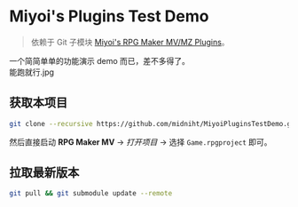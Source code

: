 # Miyoi's Plugins Test Demo

> 依赖于 Git 子模块 [Miyoi's RPG Maker MV/MZ Plugins](https://github.com/midniht/rpg-maker-mv-plugin)。

一个简简单单的功能演示 demo 而已，差不多得了。\
能跑就行.jpg

## 获取本项目

```Bash
git clone --recursive https://github.com/midniht/MiyoiPluginsTestDemo.git
```

然后直接启动 **RPG Maker MV** -> _打开项目_ -> 选择 `Game.rpgproject` 即可。

## 拉取最新版本

```Bash
git pull && git submodule update --remote
```
